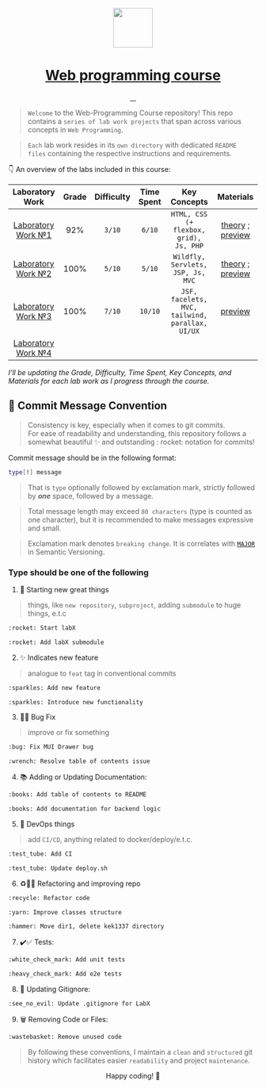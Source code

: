 <p align="center">
  <a href="https://ibb.co/FszDc14">
    <picture>
      <img src="https://i.ibb.co/FszDc14/global-network.png" height="80">
    </picture>
    <h1 align="center">Web programming course</h1>
  </a>
</p>

<p align="center">
  <a aria-label="Last commit" href="https://github.com/worthant/web-programming-course/commits/main">
    <img alt="" src="https://img.shields.io/github/last-commit/worthant/web-programming-course?style=for-the-badge&logo=git">
  </a>
  <a aria-label="Repo size" href="https://github.com/worthant/web-programming-course">
    <img alt="" src="https://img.shields.io/github/repo-size/worthant/web-programming-course?style=for-the-badge&logo=github">
  </a>
  <a aria-label="License" href="./LICENSE">
    <img alt="" src="https://img.shields.io/github/license/worthant/web-programming-course?style=for-the-badge">
  </a>
  <a aria-label="Translation" href="./README_RU.md">
    <img alt="" src="https://img.shields.io/badge/translation-RU-red?style=for-the-badge">
  </a>
</p>

> `Welcome` to the Web-Programming Course repository! This repo contains a `series of lab work projects` that span
> across various concepts in `Web Programming`.

> `Each` lab work resides in its `own directory` with dedicated `README files` containing the respective instructions
> and requirements.

👇 An overview of the labs included in this course:

|                                 Laboratory Work                                  | Grade | Difficulty | Time Spent |                  Key Concepts                   |                                                                      Materials                                                                      |
|:--------------------------------------------------------------------------------:|:-----:|:----------:|:----------:|:-----------------------------------------------:|:---------------------------------------------------------------------------------------------------------------------------------------------------:|
|    [Laboratory Work №1](https://github.com/worthant/simple-one-page-website)     |  92%  |   `3/10`   |   `6/10`   |     `HTML, CSS (+ flexbox, grid), Js, PHP`      |     [theory](https://github.com/worthant/simple-one-page-website/blob/main/theory.md) ; [preview](https://se.ifmo.ru/~s368090/lab1/index.html)      |
|        [Laboratory Work №2](https://github.com/worthant/MVC-GeoValidator)        | 100%  |   `5/10`   |   `5/10`   |        `Wildfly, Servlets, JSP, Js, MVC`        | [theory](https://github.com/worthant/MVC-GeoValidator/blob/main/theory.md) ; [preview](https://github.com/worthant/MVC-GeoValidator#demonstration-) |
| [Laboratory Work №3](https://github.com/worthant/interactive-graph-ui/) | 100%  |   `7/10`   |  `10/10`   | `JSF, facelets, MVC, tailwind, parallax, UI/UX` |                                     [preview](https://github.com/worthant/interactive-graph-ui/#demonstration-)                                     |
|                           [Laboratory Work №4](./lab4)                           |       |            |            |                                                 |                                                                                                                                                     |

_I'll be updating the Grade, Difficulty, Time Spent, Key Concepts, and Materials for each lab work as I progress through
the course._

## 📝 Commit Message Convention

> Consistency is key, especially when it comes to git commits.  
> For ease of readability and understanding, this repository follows a somewhat beautiful :sparkles: and outstanding :
> rocket: notation for commits!

Commit message should be in the following format:

```bash
type[!] message
```

> That is `type` optionally followed by exclamation mark, strictly followed by _**one**_ space, followed by a message.

> Total message length may exceed `80 characters` (type is counted as one character), but it is recommended to make
> messages expressive and small.

> Exclamation mark denotes `breaking change`. It is correlates with [`MAJOR`](https://semver.org/#summary) in Semantic
> Versioning.

### Type should be one of the following

1. 🚀 Starting new great things

> things, like `new repository`, `subproject`, adding `submodule` to huge things, e.t.c

```bash
:rocket: Start labX
```

```bash
:rocket: Add labX submodule
```

2. :sparkles: Indicates new feature

> analogue to `feat` tag in conventional commits

```bash
:sparkles: Add new feature
```

```bash
:sparkles: Introduce new functionality
```

3. :bug::wrench: Bug Fix

> improve or fix something

```bash
:bug: Fix MUI Drawer bug
```

```bash
:wrench: Resolve table of contents issue
```

4. 📚 Adding or Updating Documentation:

```bash
:books: Add table of contents to README
```

```bash
:books: Add documentation for backend logic
```

5. :test_tube: DevOps things

> add `CI/CD`, anything related to docker/deploy/e.t.c.

```bash
:test_tube: Add CI
```

```bash
:test_tube: Update deploy.sh
```

6. :recycle::yarn::hammer: Refactoring and improving repo

```bash
:recycle: Refactor code
```

```bash
:yarn: Improve classes structure
```

```bash
:hammer: Move dir1, delete kek1337 directory
```

7. :heavy_check_mark::white_check_mark: Tests:

```bash
:white_check_mark: Add unit tests
```

```bash
:heavy_check_mark: Add e2e tests
```

8. 🙈 Updating Gitignore:

```bash
:see_no_evil: Update .gitignore for LabX
```

9. 🗑️ Removing Code or Files:

```bash
:wastebasket: Remove unused code
```

> By following these conventions, I maintain a `clean` and `structured` git history which facilitates
> easier `readability` and project `maintenance`.

<p align="center">Happy coding! 🎉</p>
